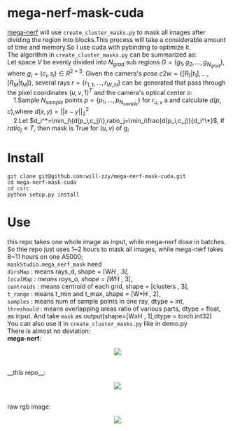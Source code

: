 # mega-nerf-mask-cuda
[mega-nerf](https://github.com/cmusatyalab/mega-nerf) will use ```create_cluster_masks.py``` to mask all images after dividing the region into blocks.This process will take a considerable amount of time and memory.So I use cuda with pybinding to optimize it.<br>
The algorithm in ```create_cluster_masks.py``` can be summarized as:<br>
Let space $V$ be evenly divided into $N_{grad}$ sub regions $G=\{g_1,g_2,...,g_{N_{grad}}\}$, where $g_i=(c_i,s_i)\in R^{2\times3}$. Given the camera's pose $c2w=\{[R_1|t_1],...,[R_M|t_M]\}$, several rays $r=\{r_{1,1},...,r_{W,H}\}$ can be generated that pass through the pixel coordinates $(u,v,1)^T$ and the camera's optical center $o$:<br>
&emsp;1.Sample $N_{sample}$ points $p=\{p_1,...,p_{N_{sample}}\}$ for $r_{u,v}$ a and calculate $d(p,c)$,where $d(x,y)=||x-y||_2^2$<br>
&emsp;2.Let $d_i^*=\min_j\{d(p_i,c_j)\},ratio_j=\min_i\frac{d(p_i,c_j)}{d_i^\*}$,  If $ratio_j \leq T$, then mask is True for $(u,v)$ of $g_i$


# Install
```
git clone git@github.com:will-zzy/mega-nerf-mask-cuda.git
cd mega-nerf-mask-cuda
cd csrc
python setup.py install
```
# Use
this repo takes one whole image as input, while mega-nerf dose in batches. So thie repo just uses 1~2 hours to mask all images, while mega-nerf takes 8~11 hours on one A5000;<br>
```maskStudio.mega_nerf_mask``` need<br>
```dirsMap``` : means rays_d, shape = [W*H , 3],<br>
```localMap``` : means rays_o, shape = [W*H , 3],<br>
```centroids``` : means centroid of each grid, shape = [clusters , 3],<br>
```t_range``` : means t_min and t_max, shape = [W*H , 2],<br>
```samples``` : means num of sample points in one ray, dtype = int,<br>
```threshould``` : means overlapping areas ratio of various parts, dtype = float,<br>
as input. And take ```mask``` as output(shape=[WxH , 1],dtype = torch.int32) <br>
You can also use it in ```create_cluster_masks.py``` like in demo.py<br>
There is almost no deviation:<br>
__mega-nerf__:
<p align="center">
  <img src='./media/meganerf1.png'>
</p><br>
__this repo__:
<p align="center">
  <img src='./media/mask1.png'>
</p><br>
raw rgb image:
<p align="center">
  <img src='./media/00539.jpg'>
</p><br>



